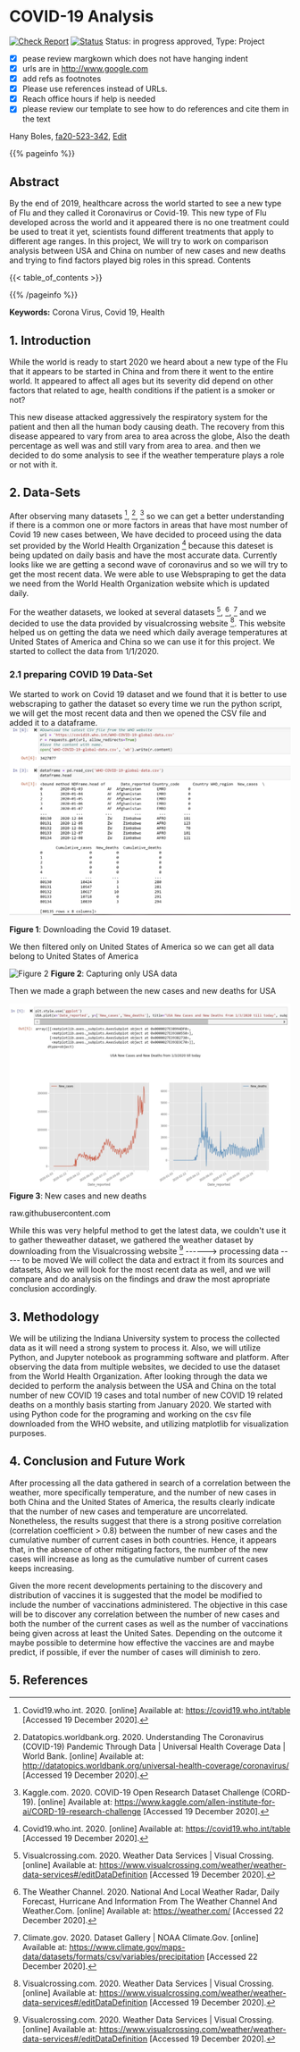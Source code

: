 # COVID-19 Analysis

[![Check Report](https://github.com/cybertraining-dsc/fa20-523-342/workflows/Check%20Report/badge.svg)](https://github.com/cybertraining-dsc/fa20-523-342/actions)
[![Status](https://github.com/cybertraining-dsc/fa20-523-342/workflows/Status/badge.svg)](https://github.com/cybertraining-dsc/fa20-523-342/actions)
Status: in progress approved, Type: Project


- [x] pease review margkown which does not have hanging indent
- [x] urls are in <http://www.google.com>
- [x] add refs as footnotes
- [x] Please use references instead of URLs. 
- [x] Reach office hours if help is needed
- [x]  please review our template to see how to do references and cite them in the text

Hany Boles, [fa20-523-342](https://github.com/cybertraining-dsc/fa20-523-342/), [Edit](https://github.com/cybertraining-dsc/fa20-523-342/blob/main/project/project.md)

{{% pageinfo %}}

## Abstract

By the end of 2019, healthcare across the world started to see a new type of Flu and they called it Coronavirus or Covid-19. This new type of Flu developed across the world and it appeared there is no one treatment could be used to treat it yet, scientists found different treatments that apply to different age ranges. In this project, We will try to work on comparison analysis between USA and China on number of new cases and new deaths and trying to find factors played big roles in this spread.
Contents

{{< table_of_contents >}}

{{% /pageinfo %}}

**Keywords:** Corona Virus, Covid 19, Health

## 1. Introduction

While the world is ready to start 2020 we heard about a new type of the Flu that it appears to be started in China and from there it went to the entire world. It appeared to affect all ages but its severity did depend on other factors that related to age, health conditions if the patient is a smoker or not?

This new disease attacked aggressively the respiratory system for the patient and then all the human body causing death. The recovery from this disease appeared to vary from area to area across the globe, Also the death percentage as well was and still vary from area to area. and then we decided to do some analysis to see if the weather temperature plays a role or not with it.

## 2. Data-Sets

After observing many datasets [^1], [^2], [^3] so we can get a better understanding if there is a common one or more factors in areas that have most number of Covid 19 new cases  between, We have decided to proceed using the data set provided by the World Health Organization [^1] because this dateset is being updated on daily basis and have the most accurate data. Currently looks like we are getting a second wave of coronavirus and so we will try to get the most recent data. We were able to use Webspraping to get the data we need from the World Health Organization website which is updated daily.

For the weather datasets, we looked at several datasets [^4], [^5], [^6] and we decided to use the data provided by visualcrossing website [^4]. This website helped us on getting the data we need which daily average temperatures at United States of America and China so we can use it for this project.
We started to collect the data from 1/1/2020.

### 2.1 preparing COVID 19 Data-Set

We started to work on Covid 19 dataset and we found that it is better to use webscraping to gather the dataset so every time we run the python script, we will get the most recent data and then we opened the CSV file and added it to a dataframe.
![Figure 1](https://github.com/cybertraining-dsc/fa20-523-342/blob/main/project/images/Webscrap.jpg)

**Figure 1**: Downloading the Covid 19 dataset.

We then filtered only on United States of America so we can get all data belong to United States of America

![Figure 2](https://raw.githubusercontent.com.com/cybertraining-dsc/fa20-523-342/blob/main/project/images/USA.jpg)
**Figure 2**: Capturing only USA data

Then we made a graph between the new cases and new deaths for USA

![Figure 3](https://github.com/cybertraining-dsc/fa20-523-342/blob/main/project/images/USA_NEW_Cases_Deaths1.jpg)
**Figure 3**: New cases and new deaths


raw.githubusercontent.com

While this was very helpful method to get the latest data, we couldn't use it to gather theweather dataset, we gathered the weather dataset by downloading from the Visualcrossing website [^4] 
------> processing data ----- to be moved
We will collect the data and extract it from its sources and datasets, Also we will look for the most recent data as well, and we will compare and do analysis on the findings and draw the most apropriate conclusion accordingly.


## 3. Methodology

We will be utilizing the Indiana University system to process the collected data as it will need a strong system to process it. Also, we will utilize Python, and Jupyter notebook as programming software and platform.
After observing the data from multiple websites, we decided to use the dataset from the World Health Organization. After looking through the data we decided to perform the analysis between the USA and China on the total number of new COVID 19 cases and total number of new COVID 19 related deaths on a monthly basis starting from January 2020.
We started with using Python code for the programing and working on the csv file downloaded from the WHO website, and utilizing matplotlib for visualization purposes. 

## 4. Conclusion and Future Work	

After processing  all the data gathered in  search of a correlation between the weather, more specifically  temperature, and the number of new cases in both China and the United States of America, the results clearly indicate  that the number of new cases and temperature are uncorrelated.  Nonetheless, the results suggest that there is a strong positive correlation (correlation coefficient > 0.8) between the number of new cases and the cumulative number of current cases in both countries. Hence, it appears that, in the absence of other mitigating factors, the number of the new cases will increase as long as the cumulative number of current cases keeps increasing.

Given the more recent developments pertaining to the discovery and distribution of vaccines it is suggested that the model be modified to include the number of vaccinations administered.  The objective in this case will be to discover any correlation between the number of new cases and both the number of the current cases as well as the number of vaccinations being given across at least the United Sates. Depending on the outcome it maybe possible to determine how effective the vaccines are and maybe predict, if possible, if ever the number of cases will diminish to zero. 


## 5. References

[^1]: Covid19.who.int. 2020. [online] Available at: <https://covid19.who.int/table> [Accessed 19 December 2020].

[^2]: Datatopics.worldbank.org. 2020. Understanding The Coronavirus (COVID-19) Pandemic Through Data | Universal Health Coverage Data | World Bank. [online] Available at: <http://datatopics.worldbank.org/universal-health-coverage/coronavirus/> [Accessed 19 December 2020].

[^3]: Kaggle.com. 2020. COVID-19 Open Research Dataset Challenge (CORD-19). [online] Available at: <https://www.kaggle.com/allen-institute-for-ai/CORD-19-research-challenge> [Accessed 19 December 2020].

[^4]: Visualcrossing.com. 2020. Weather Data Services | Visual Crossing. [online] Available at: <https://www.visualcrossing.com/weather/weather-data-services#/editDataDefinition> [Accessed 19 December 2020].

[^5]: The Weather Channel. 2020. National And Local Weather Radar, Daily Forecast, Hurricane And Information From The Weather Channel And Weather.Com. [online] Available at: <https://weather.com/> [Accessed 22 December 2020].

[^6]: Climate.gov. 2020. Dataset Gallery | NOAA Climate.Gov. [online] Available at: <https://www.climate.gov/maps-data/datasets/formats/csv/variables/precipitation> [Accessed 22 December 2020].
